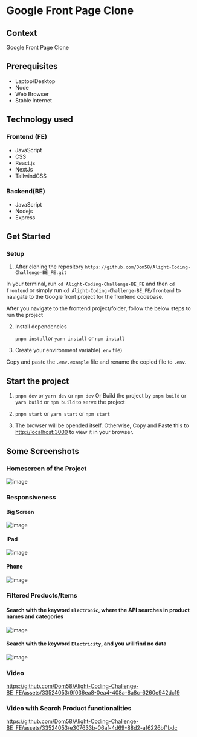 # Google Front Page Clone

## Context

Google Front Page Clone

## Prerequisites

- Laptop/Desktop
- Node
- Web Browser
- Stable Internet

## Technology used

### Frontend (FE)

- JavaScript
- CSS
- React.js
- NextJs
- TailwindCSS

### Backend(BE)

- JavaScript
- Nodejs
- Express

## Get Started

### Setup

1. After cloning the repository
   `https://github.com/Dom58/Alight-Coding-Challenge-BE_FE.git`

In your terminal, run
`cd Alight-Coding-Challenge-BE_FE` and then
`cd frontend` or simply run `cd Alight-Coding-Challenge-BE_FE/frontend`
to navigate to the Google front project for the frontend codebase.

After you navigate to the frontend project/folder, follow the below steps to run the project

2. Install dependencies

   `pnpm install`or `yarn install` or `npm install`

3. Create your environment variable(`.env` file)

Copy and paste the `.env.example` file and rename the copied file to `.env`.

## Start the project

1. `pnpm dev` or `yarn dev` or `npm dev`
   Or Build the project by `pnpm build` or `yarn build` or `npm build` to serve the project
2. `pnpm start` or `yarn start` or `npm start`

3. The browser will be opended itself.
   Otherwise, Copy and Paste this to [http://localhost:3000](http://localhost:3000) to view it in your browser.

## Some Screenshots

### Homescreen of the Project

![image](https://github.com/Dom58/Alight-Coding-Challenge-BE_FE/assets/33524053/e047bbd0-cc98-43b7-a6a2-9fdd5df81c86)

### Responsiveness

#### Big Screen

![image](https://github.com/Dom58/Alight-Coding-Challenge-BE_FE/assets/33524053/95b8c543-c6c4-420e-9e1f-d3091d9cf60c)

#### IPad

![image](https://github.com/Dom58/Alight-Coding-Challenge-BE_FE/assets/33524053/6751e0b0-103e-4efd-86bd-98ed86d36edf)

#### Phone

![image](https://github.com/Dom58/Alight-Coding-Challenge-BE_FE/assets/33524053/8443a591-eaca-453a-ab56-2237e401addd)

### Filtered Products/Items

#### Search with the keyword `Electronic`, where the API searches in product names and categories

![image](https://github.com/Dom58/Alight-Coding-Challenge-BE_FE/assets/33524053/d24c66fa-8a26-4497-a4e1-01d7b5b4e609)

#### Search with the keyword `Electricity`, and you will find no data

![image](https://github.com/Dom58/Alight-Coding-Challenge-BE_FE/assets/33524053/97272dda-cf61-4d73-97dd-1e756396894d)

### Video

https://github.com/Dom58/Alight-Coding-Challenge-BE_FE/assets/33524053/9f036ea8-0ea4-408a-8a8c-6260e942dc19

### Video with Search Product functionalities

https://github.com/Dom58/Alight-Coding-Challenge-BE_FE/assets/33524053/e307633b-06af-4d69-88d2-af6226bf1bdc
